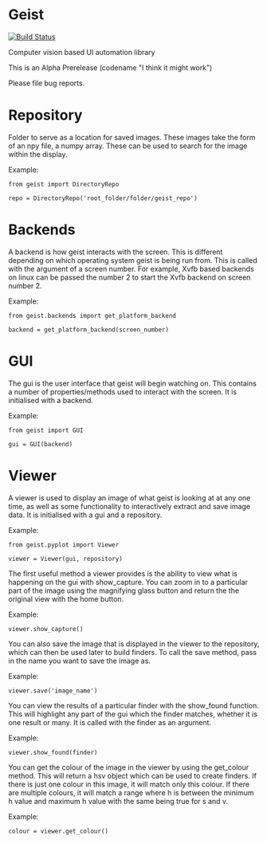Geist
=====

[![Build Status](https://travis-ci.org/thetestpeople/Geist.svg?branch=master)](https://travis-ci.org/thetestpeople/Geist)

Computer vision based UI automation library

This is an Alpha Prerelease (codename "I think it might work")

Please file bug reports.

Repository
========== 

Folder to serve as a location for saved images. These images take the form of
an npy file, a numpy array. These can be used to search for the image within the
display.

Example:

```
from geist import DirectoryRepo

repo = DirectoryRepo('root_folder/folder/geist_repo')
```

Backends
========

A backend is how geist interacts with the screen. This is different depending on
which operating system geist is being run from. This is called with the argument
of a screen number. For example, Xvfb based backends on linux can be passed the 
number 2 to start the Xvfb backend on screen number 2.

Example:

```
from geist.backends import get_platform_backend

backend = get_platform_backend(screen_number)
```

GUI
===

The gui is the user interface that geist will begin watching on. This contains 
a number of properties/methods used to interact with the screen. It is 
initialised with a backend.

Example:

```
from geist import GUI

gui = GUI(backend)
```

Viewer
======

A viewer is used to display an image of what geist is looking at at any one 
time, as well as some functionality to interactively extract and save image
data. It is initialised with a gui and a repository.

Example:

```
from geist.pyplot import Viewer

viewer = Viewer(gui, repository)
```

The first useful method a viewer provides is the ability to view what is
happening on the gui with show_capture. You can zoom in to a particular part of
the image using the magnifying glass button and return the the original view
with the home button.

Example:

```
viewer.show_capture()
```

You can also save the image that is displayed in the viewer to the repository,
which can then be used later to build finders. To call the save method, pass in
the name you want to save the image as.

Example:

```
viewer.save('image_name')
```

You can view the results of a particular finder with the show_found function.
This will highlight any part of the gui which the finder matches, whether it is
one result or many. It is called with the finder as an argument.

Example:

```
viewer.show_found(finder)
```

You can get the colour of the image in the viewer by using the get_colour
method. This will return a hsv object which can be used to create finders. If
there is just one colour in this image, it will match only this colour. If there
are multiple colours, it will match a range where h is between the minimum h
value and maximum h value with the same being true for s and v.

Example:

```
colour = viewer.get_colour()
```
